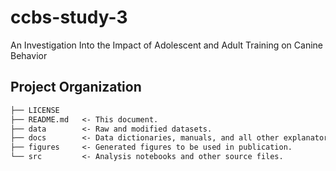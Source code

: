 # ccbs-study-3

An Investigation Into the Impact of Adolescent and Adult Training on Canine Behavior

## Project Organization

```txt
├── LICENSE
├── README.md   <- This document.
├── data        <- Raw and modified datasets.
├── docs        <- Data dictionaries, manuals, and all other explanatory materials.
├── figures     <- Generated figures to be used in publication.
└── src         <- Analysis notebooks and other source files.
```
